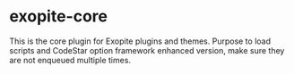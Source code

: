 # exopite-core
This is the core plugin for Exopite plugins and themes. Purpose to load scripts and CodeStar option framework enhanced version, make sure they are not enqueued multiple times.
